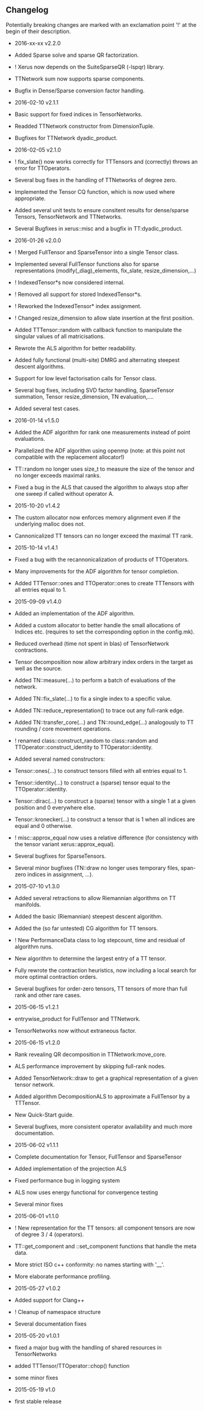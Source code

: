 ## Changelog

Potentially breaking changes are marked with an exclamation point '!' at the begin of their description.

* 2016-xx-xx v2.2.0
 * Added Sparse solve and sparse QR factorization.
 * ! Xerus now depends on the SuiteSparseQR (-lspqr) library.
 * TTNetwork sum now supports sparse components.
 * Bugfix in Dense/Sparse conversion factor handling.

* 2016-02-10 v2.1.1
 * Basic support for fixed indices in TensorNetworks.
 * Readded TTNetwork constructor from DimensionTuple.
 * Bugfixes for TTNetwork dyadic_product.

* 2016-02-05 v2.1.0
 * ! fix_slate() now works correctly for TTTensors and (correctly) throws an error for TTOperators.
 * Several bug fixes in the handling of TTNetworks of degree zero.
 * Implemented the Tensor CQ function, which is now used where appropriate.
 * Added several unit tests to ensure consitent results for dense/sparse Tensors, TensorNetwork and TTNetworks.
 * Several Bugfixes in xerus::misc and a bugfix in TT:dyadic_product.

* 2016-01-26 v2.0.0
 * ! Merged FullTensor and SparseTensor into a single Tensor class.
 * Implemented several FullTensor functions also for sparse representations (modify(\_diag)_elements, fix\_slate, resize\_dimension,...)
 * ! IndexedTensor*s now considered internal.
 * ! Removed all support for stored IndexedTensor*s.
 * ! Reworked the IndexedTensor* index assignment.
 * ! Changed resize_dimension to allow slate insertion at the first position.
 * Added TTTensor::random with callback function to manipulate the singular values of all matricisations.
 * Rewrote the ALS algorithm for better readability.
 * Added fully functional (multi-site) DMRG and alternating steepest descent algorithms.
 * Support for low level factorisation calls for Tensor class.
 * Several bug fixes, including SVD factor handling, SparseTensor summation, Tensor resize_dimension, TN evaluation,....
 * Added several test cases.

* 2016-01-14 v1.5.0
 * Added the ADF algorithm for rank one measurements instead of point evaluations.
 * Parallelized the ADF algorithm using openmp (note: at this point not compatible with the replacement allocator!)
 * TT::random no longer uses size_t to measure the size of the tensor and no longer exceeds maximal ranks.
 * Fixed a bug in the ALS that caused the algorithm to always stop after one sweep if called without operator A.

* 2015-10-20 v1.4.2
 * The custom allocator now enforces memory alignment even if the underlying malloc does not.
 * Cannonicalized TT tensors can no longer exceed the maximal TT rank.

* 2015-10-14 v1.4.1
 * Fixed a bug with the recannonicalization of products of TTOperators.
 * Many improvements for the ADF algorithm for tensor completion.
 * Added TTTensor::ones and TTOperator::ones to create TTTensors with all entries equal to 1.

* 2015-09-09 v1.4.0
 * Added an implementation of the ADF algorithm.
 * Added a custom allocator to better handle the small allocations of Indices etc. (requires to set the corresponding option in the config.mk).
 * Reduced overhead (time not spent in blas) of TensorNetwork contractions.
 * Tensor decomposition now allow arbitrary index orders in the target as well as the source.
 * Added TN::measure(...) to perform a batch of evaluations of the network.
 * Added TN::fix_slate(...) to fix a single index to a specific value.
 * Added TN::reduce_representation() to trace out any full-rank edge.
 * Added TN::transfer_core(...) and TN::round_edge(...) analogously to TT rounding / core movement operations.
 * ! renamed class::construct_random to class::random and TTOperator::construct_identity to TTOperator::identity.
 * Added several named constructors:
  * Tensor::ones(...) to construct tensors filled with all entries equal to 1.
  * Tensor::identity(...) to construct a (sparse) tensor equal to the TTOperator::identity.
  * Tensor::dirac(...) to construct a (sparse) tensor with a single 1 at a given position and 0 everywhere else.
  * Tensor::kronecker(...) to construct a tensor that is 1 when all indices are equal and 0 otherwise.
 * ! misc::approx_equal now uses a relative difference (for consistency with the tensor variant xerus::approx_equal).
 * Several bugfixes for SparseTensors.
 * Several minor bugfixes (TN::draw no longer uses temporary files, span-zero indices in assignment, ...).

* 2015-07-10 v1.3.0
 * Added several retractions to allow Riemannian algorithms on TT manifolds.
 * Added the basic (Riemannian) steepest descent algorithm.
 * Added the (so far untested) CG algorithm for TT tensors.
 * ! New PerformanceData class to log stepcount, time and residual of algorithm runs.
 * New algorithm to determine the largest entry of a TT tensor.
 * Fully rewrote the contraction heuristics, now including a local search for more optimal contraction orders.
 * Several bugfixes for order-zero tensors, TT tensors of more than full rank and other rare cases.

* 2015-06-15 v1.2.1
 * entrywise_product for FullTensor and TTNetwork.
 * TensorNetworks now without extraneous factor.

* 2015-06-15 v1.2.0
 * Rank revealing QR decomposition in TTNetwork:move_core. 
 * ALS performance improvement by skipping full-rank nodes.
 * Added TensorNetwork::draw to get a graphical representation of a given tensor network.
 * Added algorithm DecompositionALS to approximate a FullTensor by a TTTensor.
 * New Quick-Start guide.
 * Several bugfixes, more consistent operator availability and much more documentation.

* 2015-06-02 v1.1.1
 * Complete documentation for Tensor, FullTensor and SparseTensor
 * Added implementation of the projection ALS
 * Fixed performance bug in logging system
 * ALS now uses energy functional for convergence testing
 * Several minor fixes

* 2015-06-01 v1.1.0
 * ! New representation for the TT tensors: all component tensors are now of degree 3 / 4 (operators).
 * TT::get_component and ::set_component functions that handle the meta data.
 * More strict ISO c++ conformity: no names starting with '__'.
 * More elaborate performance profiling.

* 2015-05-27 v1.0.2
 * Added support for Clang++
 * ! Cleanup of namespace structure
 * Several documentation fixes

* 2015-05-20 v1.0.1
 * fixed a major bug with the handling of shared resources in TensorNetworks
 * added TTTensor/TTOperator::chop() function
 * some minor fixes

* 2015-05-19 v1.0
 * first stable release
